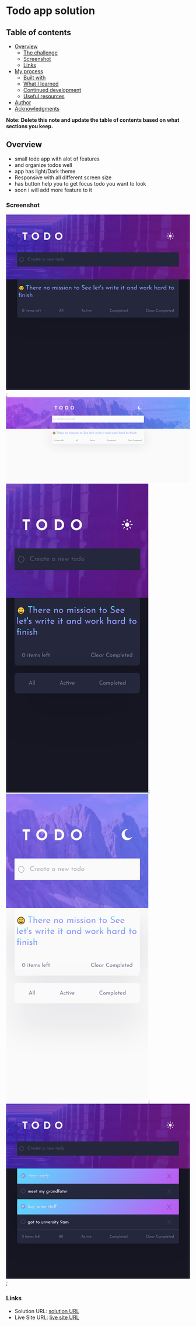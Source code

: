 # Todo app solution


## Table of contents

- [Overview](#overview)
  - [The challenge](#the-challenge)
  - [Screenshot](#screenshot)
  - [Links](#links)
- [My process](#my-process)
  - [Built with](#built-with)
  - [What I learned](#what-i-learned)
  - [Continued development](#continued-development)
  - [Useful resources](#useful-resources)
- [Author](#author)
- [Acknowledgments](#acknowledgments)

**Note: Delete this note and update the table of contents based on what sections you keep.**

## Overview
- small tode app with alot of features 
- and organize todos well
- app has light/Dark theme
- Responsive with all different screen size
- has button help you to get focus todo you want to look
- soon i will add more feature to it 

### Screenshot

![Desktop-DarkTheme](./design/Desktop-Dark-1.png);
![Desktoop-lightTheme](./design/Desktop-lightTheme.png)
![mobile-lightTheme](./design/mobil-dark-1.png);
![mobile-darkTheme](./design/mobile-light-1.png);
![active-statue](./design/selected-itmes.png);


### Links

- Solution URL: [ solution URL ](https://your-solution-url.com)
- Live Site URL: [ live site URL ](https://your-live-site-url.com)



